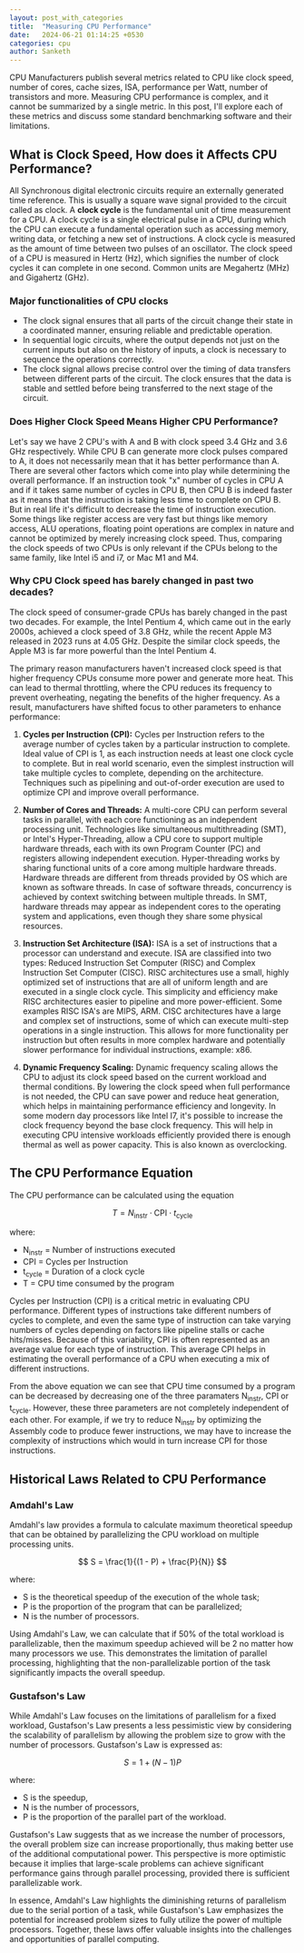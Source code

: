 ```yaml
---
layout: post_with_categories
title:  "Measuring CPU Performance"
date:   2024-06-21 01:14:25 +0530
categories: cpu
author: Sanketh
---
```



CPU Manufacturers publish several metrics related to CPU like clock speed, number of cores, cache sizes, ISA, performance per Watt, number of transistors and more. Measuring CPU performance is complex, and it cannot be summarized by a single metric. In this post, I'll explore each of these metrics and discuss some standard benchmarking software and their limitations.

## What is Clock Speed, How does it Affects CPU Performance?

All Synchronous digital electronic circuits require an externally generated time reference. This is usually a square wave signal provided to the circuit called as clock. A **clock cycle** is the fundamental unit of time measurement for a CPU. A clock cycle is a single electrical pulse in a CPU, during which the CPU can execute a fundamental operation such as accessing memory, writing data, or fetching a new set of instructions. A clock cycle is measured as the amount of time between two pulses of an oscillator. The clock speed of a CPU is measured in Hertz (Hz), which signifies the number of clock cycles it can complete in one second. Common units are Megahertz (MHz) and Gigahertz (GHz).

### Major functionalities of CPU clocks

-  The clock signal ensures that all parts of the circuit change their state in a coordinated manner, ensuring reliable and predictable operation.
-  In sequential logic circuits, where the output depends not just on the current inputs but also on the history of inputs, a clock is necessary to sequence the operations correctly.
-  The clock signal allows precise control over the timing of data transfers between different parts of the circuit. The clock ensures that the data is stable and settled before being transferred to the next stage of the circuit.
  
### Does Higher Clock Speed Means Higher CPU Performance?

Let's say we have 2 CPU's with A and B with clock speed 3.4 GHz and 3.6 GHz respectively. While CPU B can generate more clock pulses compared to A, it does not necessarily mean that it has better performance than A. There are several other factors which come into play while determining the overall performance. If an instruction took "x" number of cycles in CPU A and if it takes same number of cycles in CPU B, then CPU B is indeed faster as it means that the instruction is taking less time to complete on CPU B. But in real life it's difficult to decrease the time of instruction execution. Some things like register access are very fast but things like memory access, ALU operations, floating point operations are complex in nature and cannot be optimized by merely increasing clock speed. Thus, comparing the clock speeds of two CPUs is only relevant if the CPUs belong to the same family, like Intel i5 and i7, or Mac M1 and M4.



### Why CPU Clock speed has barely changed in past two decades?

The clock speed of consumer-grade CPUs has barely changed in the past two decades. For example, the Intel Pentium 4, which came out in the early 2000s, achieved a clock speed of 3.8 GHz, while the recent Apple M3 released in 2023 runs at 4.05 GHz. Despite the similar clock speeds, the Apple M3 is far more powerful than the Intel Pentium 4.

The primary reason manufacturers haven't increased clock speed is that higher frequency CPUs consume more power and generate more heat. This can lead to thermal throttling, where the CPU reduces its frequency to prevent overheating, negating the benefits of the higher frequency. As a result, manufacturers have shifted focus to other parameters to enhance performance:

1. **Cycles per Instruction (CPI):** Cycles per Instruction refers to the average number of cycles taken by a particular instruction to complete. Ideal value of CPI is 1, as each instruction needs at least one clock cycle to complete. But in real world scenario, even the simplest instruction will take multiple cycles to complete, depending on the architecture. Techniques such as pipelining and out-of-order execution are used to optimize CPI and improve overall performance.

2. **Number of Cores and Threads:** A multi-core CPU can perform several tasks in parallel, with each core functioning as an independent processing unit. Technologies like simultaneous multithreading (SMT), or Intel's Hyper-Threading, allow a CPU core to support multiple hardware threads, each with its own Program Counter (PC) and registers allowing independent execution. Hyper-threading works by sharing functional units of a core among multiple hardware threads. Hardware threads are different from threads provided by OS which are known as software threads. In case of software threads, concurrency is achieved by context switching between multiple threads. In SMT, hardware threads may appear as independent cores to the operating system and applications, even though they share some physical resources. 

3. **Instruction Set Architecture (ISA):** ISA is a set of instructions that a processor can understand and execute. ISA are classified into two types: Reduced Instruction Set Computer (RISC) and Complex Instruction Set Computer (CISC). RISC architectures use a small, highly optimized set of instructions that are all of uniform length and are executed in a single clock cycle. This simplicity and efficiency make RISC architectures easier to pipeline and more power-efficient. Some examples RISC ISA's are MIPS, ARM. CISC architectures have a large and complex set of instructions, some of which can execute multi-step operations in a single instruction. This allows for more functionality per instruction but often results in more complex hardware and potentially slower performance for individual instructions, example: x86. 

4. **Dynamic Frequency Scaling:** Dynamic frequency scaling allows the CPU to adjust its clock speed based on the current workload and thermal conditions. By lowering the clock speed when full performance is not needed, the CPU can save power and reduce heat generation, which helps in maintaining performance efficiency and longevity. In some modern day processors like Intel I7, it's possible to increase the clock frequency beyond the base clock frequency. This will help in executing CPU intensive workloads efficiently provided there is enough thermal as well as power capacity. This is also known as overclocking. 

## The CPU Performance Equation

The CPU performance can be calculated using the equation 


$$
T = N_{\text{instr}} \cdot \text{CPI} \cdot t_{\text{cycle}}
$$


where:
- N<sub>instr</sub> = Number of instructions executed
- CPI = Cycles per Instruction
- t<sub>cycle</sub> = Duration of a clock cycle
- T = CPU time consumed by the program

Cycles per Instruction (CPI) is a critical metric in evaluating CPU performance. Different types of instructions take different numbers of cycles to complete, and even the same type of instruction can take varying numbers of cycles depending on factors like pipeline stalls or cache hits/misses. Because of this variability, CPI is often represented as an average value for each type of instruction. This average CPI helps in estimating the overall performance of a CPU when executing a mix of different instructions.

From the above equation we can see that CPU time consumed by a program can be decreased by decreasing one of the three paramaters N<sub>instr</sub>, CPI or t<sub>cycle</sub>. However, these three parameters are not completely independent of each other. For example, if we try to reduce N<sub>instr</sub> by optimizing the Assembly code to produce fewer instructions, we may have to increase the complexity of instructions which would in turn increase CPI for those instructions. 

## Historical Laws Related to CPU Performance

### Amdahl's Law

Amdahl's law provides a formula to calculate maximum theoretical speedup that can be obtained by parallelizing the CPU workload on multiple processing units. 

$$
S = \frac{1}{(1 - P) + \frac{P}{N}}
$$

where:
- S is the theoretical speedup of the execution of the whole task;
- P is the proportion of the program that can be parallelized;
- N is the number of processors.

Using Amdahl's Law, we can calculate that if 50% of the total workload is parallelizable, then the maximum speedup achieved will be 2 no matter how many processors we use. This demonstrates the limitation of parallel processing, highlighting that the non-parallelizable portion of the task significantly impacts the overall speedup.

### Gustafson's Law

While Amdahl's Law focuses on the limitations of parallelism for a fixed workload, Gustafson's Law presents a less pessimistic view by considering the scalability of parallelism by allowing the problem size to grow with the number of processors. Gustafson's Law is expressed as:

$$
S = 1 + (N - 1)P
$$


where:
- S is the speedup,
- N is the number of processors,
- P is the proportion of the parallel part of the workload.


Gustafson's Law suggests that as we increase the number of processors, the overall problem size can increase proportionally, thus making better use of the additional computational power. This perspective is more optimistic because it implies that large-scale problems can achieve significant performance gains through parallel processing, provided there is sufficient parallelizable work.

In essence, Amdahl's Law highlights the diminishing returns of parallelism due to the serial portion of a task, while Gustafson's Law emphasizes the potential for increased problem sizes to fully utilize the power of multiple processors. Together, these laws offer valuable insights into the challenges and opportunities of parallel computing.

